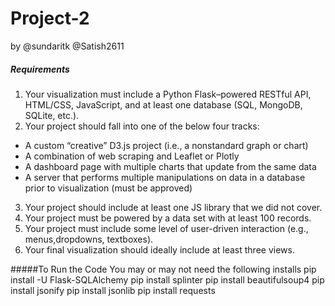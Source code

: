 # Project-2
by @sundaritk
@Satish2611
##### Requirements
1. Your visualization must include a Python Flask–powered RESTful API, HTML/CSS, JavaScript, and at least one database (SQL, MongoDB, SQLite, etc.). 
2. Your project should fall into one of the below four tracks: 
  - A custom “creative” D3.js project (i.e., a nonstandard graph or chart)
  - A combination of web scraping and Leaflet or Plotly
  - A dashboard page with multiple charts that update from the same data
  - A server that performs multiple manipulations on data in a database prior to visualization (must be approved)
3. Your project should include at least one JS library that we did not cover. 
4. Your project must be powered by a data set with at least 100 records. 
5. Your project must include some level of user-driven interaction (e.g., menus,dropdowns, textboxes). 
6. Your final visualization should ideally include at least three views.



#####To Run the Code
You may or may not need the following installs
pip install -U Flask-SQLAlchemy
pip install splinter
pip install beautifulsoup4
pip install jsonify
pip install jsonlib
pip install requests
